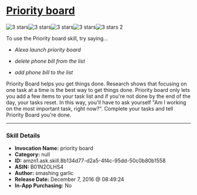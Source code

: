 # [Priority board](http://alexa.amazon.com/#skills/amzn1.ask.skill.8b134d77-d2a5-4f4c-95dd-50c0b80b1558)
![3 stars](../../images/ic_star_black_18dp_1x.png)![3 stars](../../images/ic_star_black_18dp_1x.png)![3 stars](../../images/ic_star_black_18dp_1x.png)![3 stars](../../images/ic_star_border_black_18dp_1x.png)![3 stars](../../images/ic_star_border_black_18dp_1x.png) 2

To use the Priority board skill, try saying...

* *Alexa launch priority board*

* *delete phone bill from the list*

* *add phone bill to the list*

Priority Board helps you get things done. Research shows that focusing on one task at a time is the best way to get things done.  Priority board only lets you add a few items to your task list and if you're not done by the end of the day, your tasks reset.  In this way, you'll have to ask yourself "Am I working on the most important task, right now?".  Complete your tasks and tell Priority Board you're done.

***

### Skill Details

* **Invocation Name:** priority board
* **Category:** null
* **ID:** amzn1.ask.skill.8b134d77-d2a5-4f4c-95dd-50c0b80b1558
* **ASIN:** B01N2OLHS4
* **Author:** smashing garlic
* **Release Date:** December 7, 2016 @ 08:49:24
* **In-App Purchasing:** No
